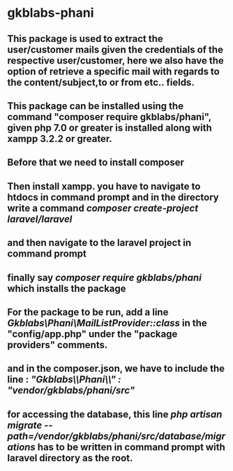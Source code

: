 # gkblabs-phani
<h2>
This package is used to extract the user/customer mails given the credentials of the respective user/customer, here we also have the option of retrieve a specific mail with regards to the content/subject,to or from etc.. fields.
<h2>
This package can be installed using the command "composer require gkblabs/phani", given php 7.0 or greater is installed along with xampp 3.2.2 or greater. 
<h2>
Before that we need to install composer
<h2>
Then install xampp. you have to navigate to htdocs in command prompt and in the directory write a command <B><I>composer create-project laravel/laravel <your_project_name></B></I>
<h2>
and then navigate to the laravel project in command prompt
<h2>
finally say <B><I>composer require gkblabs/phani</B></I> which installs the package
<h2>
For the package to be run, add a line <B><I>Gkblabs\Phani\MailListProvider::class</B></I> in the "config/app.php" under the "package providers" comments.
<h2>
and in the composer.json, we have to include the line : <B><I>"Gkblabs\\Phani\\" : "vendor/gkblabs/phani/src"</B></I>
<h2>
for accessing the database, this line <B><I>php artisan migrate --path=/vendor/gkblabs/phani/src/database/migrations</B></I> has to be written in command prompt with laravel directory as the root.</h2> 
